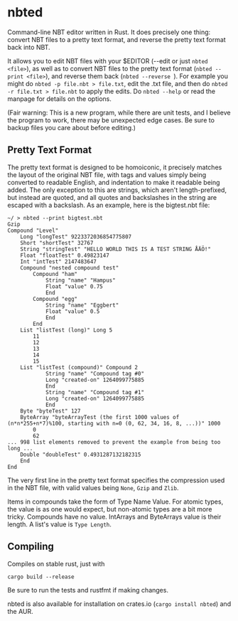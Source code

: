 # nbted

Command-line NBT editor written in Rust. It does precisely one thing: convert NBT files to a pretty text format, and reverse the pretty text format back into NBT.

It allows you to edit NBT files with your $EDITOR (--edit or just `nbted <file>`), as well as to convert NBT files to the pretty text format (`nbted --print <file>`), and reverse them back (`nbted --reverse `). For example you might do `nbted -p file.nbt > file.txt`, edit the .txt file, and then do `nbted -r file.txt > file.nbt` to apply the edits. Do `nbted --help` or read the manpage for details on the options.

(Fair warning: This is a new program, while there are unit tests, and I believe the program to work, there may be unexpected edge cases. Be sure to backup files you care about before editing.)

Pretty Text Format
-----
The pretty text format is designed to be homoiconic, it precisely matches the layout of the original NBT file, with tags and values simply being converted to readable English, and indentation to make it readable being added. The only exception to this are strings, which aren't length-prefixed, but instead are quoted, and all quotes and backslashes in the string are escaped with a backslash. As an example, here is the bigtest.nbt file:
```
~/ > nbted --print bigtest.nbt
Gzip
Compound "Level"
	Long "longTest" 9223372036854775807
	Short "shortTest" 32767
	String "stringTest" "HELLO WORLD THIS IS A TEST STRING ÅÄÖ!"
	Float "floatTest" 0.49823147
	Int "intTest" 2147483647
	Compound "nested compound test"
		Compound "ham"
			String "name" "Hampus"
			Float "value" 0.75
			End
		Compound "egg"
			String "name" "Eggbert"
			Float "value" 0.5
			End
		End
	List "listTest (long)" Long 5
		11
		12
		13
		14
		15
	List "listTest (compound)" Compound 2
			String "name" "Compound tag #0"
			Long "created-on" 1264099775885
			End
			String "name" "Compound tag #1"
			Long "created-on" 1264099775885
			End
	Byte "byteTest" 127
	ByteArray "byteArrayTest (the first 1000 values of (n*n*255+n*7)%100, starting with n=0 (0, 62, 34, 16, 8, ...))" 1000
		0
		62
... 998 list elements removed to prevent the example from being too long ...
	Double "doubleTest" 0.4931287132182315
	End
End
```
The very first line in the pretty text format specifies the compression used in the NBT file, with valid values being `None`, `Gzip` and `Zlib`.

Items in compounds take the form of Type Name Value. For atomic types, the value is as one would expect, but non-atomic types are a bit more tricky. Compounds have no value. IntArrays and ByteArrays value is their length. A list's value is `Type Length`.

Compiling
-----
Compiles on stable rust, just with
```
cargo build --release
```
Be sure to run the tests and rustfmt if making changes.

nbted is also available for installation on crates.io (`cargo install nbted`) and the AUR.
